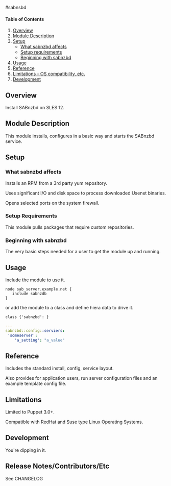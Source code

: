 #sabnsbd

#### Table of Contents

1. [Overview](#overview)
2. [Module Description](#module-description)
3. [Setup](#setup)
    * [What sabnzbd affects](#what-sabnzbd-affects)
    * [Setup requirements](#setup-requirements)
    * [Beginning with sabnzbd](#beginning-with-sabnzbd)
4. [Usage](#usage)
5. [Reference](#reference)
5. [Limitations - OS compatibility, etc.](#limitations)
6. [Development](#development)

## Overview

Install SABnzbd on SLES 12.

## Module Description

This module installs, configures in a basic way and starts the SABnzbd service.

## Setup

### What sabnzbd affects

Installs an RPM from a 3rd party yum repository.

Uses significant I/O and disk space to process downloaded Usenet binaries.

Opens selected ports on the system firewall.

### Setup Requirements

This module pulls packages that require custom repositories.

### Beginning with sabnzbd

The very basic steps needed for a user to get the module up and running. 

## Usage

Include the module to use it.
```puppet
node sab_server.example.net {
   include sabnzdb
}
```
or add the module to a class and define hiera data to drive it.
```puppet
class {'sabnzbd': }
```

```yaml
---
sabnzbd::config::serviers:
 'someserver':
    'a_setting': "a_value"
```

## Reference

Includes the standard install, config, service layout.

Also provides for application users, run server configuration files and an example template config file.

## Limitations

Limited to Puppet 3.0+.

Compatible with RedHat and Suse type Linux Operating Systems.

## Development

You're dipping in it.

## Release Notes/Contributors/Etc

See CHANGELOG
